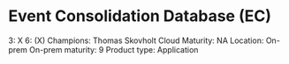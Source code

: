 # Event Consolidation Database (EC)

3: X
 6: (X)
Champions: Thomas Skovholt
Cloud Maturity: NA
Location: On-prem
On-prem maturity: 9
Product type: Application